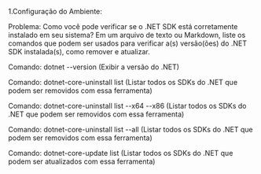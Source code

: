 1.Configuração do Ambiente:

Problema: Como você pode verificar se o .NET SDK está corretamente instalado em seu sistema? Em um arquivo de texto ou Markdown, liste os comandos que podem ser usados para verificar a(s) versão(ões) do .NET SDK instalada(s), como remover e atualizar.

Comando: dotnet --version (Exibir a versão do .NET)

Comando: dotnet-core-uninstall list (Listar todos os SDKs do .NET que podem ser removidos com essa ferramenta)

Comando: dotnet-core-uninstall list --x64 --x86 (Listar todos os SDKs do .NET que podem ser removidos com essa ferramenta)

Comando: dotnet-core-uninstall list --all (Listar todos os SDKs do .NET que podem ser removidos com essa ferramenta)

Comando: dotnet-core-update list (Listar todos os SDKs do .NET que podem ser atualizados com essa ferramenta)